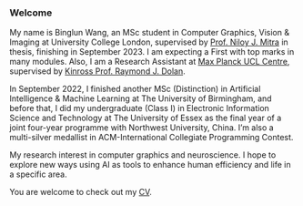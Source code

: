 ### Welcome

My name is Binglun Wang, an MSc student in Computer Graphics, Vision & Imaging at University College London, supervised by [Prof. Niloy J. Mitra](http://www0.cs.ucl.ac.uk/staff/n.mitra/) in thesis, finishing in September 2023. I am expecting a First with top marks in many modules. Also, I am a Research Assistant at [Max Planck UCL Centre](https://www.mps-ucl-centre.mpg.de/), supervised by [Kinross Prof. Raymond J. Dolan](https://profiles.ucl.ac.uk/10105-ray-dolan).

In September 2022, I finished another MSc (Distinction) in Artificial Intelligence & Machine Learning at The University of Birmingham, and before that, I did my undergraduate (Class I) in Electronic Information Science and Technology at The University of Essex as the final year of a joint four-year programme with Northwest University, China. I’m also a multi-silver medallist in ACM-International Collegiate Programming Contest. 

My research interest in computer graphics and neuroscience. I hope to explore new ways using AI as tools to enhance human efficiency and life in a specific area.

You are welcome to check out my [CV](Binglun_CV.pdf).
